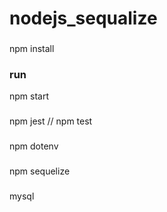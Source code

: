 # nodejs_sequalize
### 
npm install
### run
npm start 
###
npm jest // npm test
###
npm dotenv
###
npm sequelize
###
mysql

